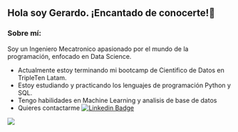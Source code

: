 ## Hola soy Gerardo. ¡Encantado de conocerte!👋

### Sobre mí:

Soy un Ingeniero Mecatronico apasionado por el mundo de la programación, enfocado en Data Science.

* Actualmente estoy terminando mi bootcamp de Cientifico de Datos en TripleTen Latam.
* Estoy estudiando y practicando los lenguajes de programación Python y SQL.
* Tengo habilidades en Machine Learning y analisis de base de datos
* Quieres contactarme [![Linkedin Badge](https://img.shields.io/badge/-Gerardo-blue?style=flat&logo=Linkedin&logoColor=white)](https://www.linkedin.com/in/gerardo-macedo-ayon/)



[![](https://img.shields.io/badge/LinkedIn-0077B5?style=for-the-badge&logo=linkedin&logoColor=white)](https://www.linkedin.com/in/gerardo-macedo-ayon/)
<!--
**gmacedo22/gmacedo22** is a ✨ _special_ ✨ repository because its `README.md` (this file) appears on your GitHub profile.

Here are some ideas to get you started:

- 🔭 I’m currently working on ...
- 🌱 I’m currently learning ...
- 👯 I’m looking to collaborate on ...
- 🤔 I’m looking for help with ...
- 💬 Ask me about ...
- 📫 How to reach me: ...
- 😄 Pronouns: ...
- ⚡ Fun fact: ...
-->
